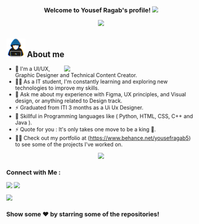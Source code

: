 

<h3 align="center">
  Welcome to Yousef Ragab's profile!
  <img src="https://media.giphy.com/media/hvRJCLFzcasrR4ia7z/giphy.gif" width="28">
</h3>

<!-- Typing SVG by DenverCoder1 - https://github.com/DenverCoder1/readme-typing-svg -->
<p align="center">
  <a href="https://github.com/DenverCoder1/readme-typing-svg"><img src="https://readme-typing-svg.herokuapp.com/?lines=UI/UX%20Designer;Always%20learning%20new%20things&font=Fira%20Code&center=true&width=440&height=45&color=f75c7e&vCenter=true&size=22"></a>
</p> 


## <picture><img src = "https://github.com/0xAbdulKhalid/0xAbdulKhalid/raw/main/assets/mdImages/about_me.gif" width = 50px></picture> **About me**

<picture> <img align="right" src="https://media.tenor.com/NOYF3f82b_gAAAAC/programmer.gif" width = 350px></picture>

- 🏢 I'm a UI/UX, Graphic Designer and Technical Content Creator.
- 👨‍💻 As a IT student, I'm constantly learning and exploring new technologies to improve my skills.
- 💬 Ask me about my experience with Figma, UX principles, and Visual design, or anything related to Design track.
- ⚡ Graduated from ITI 3 months as a Ui Ux Designer.
- 🚀 Skillful in Programming languages like ( Python, HTML, CSS, C++ and Java ).
- ⚡ Quote for you : It's only takes one move to be a king 👑.
- 👨‍💻 Check out my portfolio at (https://www.behance.net/yousefragab5) to see some of the projects I've worked on.
<p align="center">
  <img src="https://readme-typing-svg.demolab.com/?lines=+{وَ+قُلْ+رَبِّ+زِدْنِي+عِلْماً}+قال+تعالى" style="color:black" />
</p>
</h1>


### Connect with Me :

<a href="https://www.linkedin.com/in/yousef-ragab-el-shorbagey-844925154" target="_blank"><img src="https://img.shields.io/badge/-Yousef%20Ragab-0077B5?style=for-the-badge&logo=Linkedin&logoColor=white"/></a>
<a href="https://www.facebook.com/profile.php?id=100010309298813" target="_blank"><img src="https://img.shields.io/badge/-Yousef%20Ragab-0077B5?style=for-the-badge&logo=Facebook&logoColor=white"/></a>

<a href="https://t.me/Yousef6411" target="_blank"><img src="https://img.shields.io/badge/-Yousef%20Ragab-0077B5?style=for-the-badge&logo=Telegram&logoColor=white"/></a>
### Show some ❤️ by starring some of the repositories!
